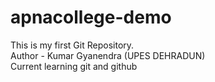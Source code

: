 # apnacollege-demo
This is my first Git Repository.
<br>
Author - Kumar Gyanendra (UPES DEHRADUN)
<br>
Current learning git and github
